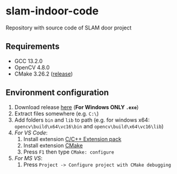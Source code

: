 # slam-indoor-code
Repository with source code of SLAM door project

## Requirements
- GCC 13.2.0
- OpenCV 4.8.0 
- CMake 3.26.2 ([release](https://github.com/Kitware/CMake/releases/tag/v3.27.6))

## Environment configuration
1. Download release [here](https://github.com/opencv/opencv/releases/tag/4.8.0) (**For Windows ONLY `.exe`**)
2. Extract files somewhere (e.g. `C:\`)
3. Add folders `bin` and `lib` to path (e.g. for windows x64: `opencv\build\x64\vc16\bin` and `opencv\build\x64\vc16\lib`)
4. *For VS Code*:
   1. Install extension [C/C++ Extension pack](https://marketplace.visualstudio.com/items?itemName=ms-vscode.cpptools-extension-pack)
   2. Install extension [CMake](https://marketplace.visualstudio.com/items?itemName=twxs.cmake)
   3. Press `F1` then type `CMake: configure`
5. *For MS VS*:
   1. Press `Project -> Configure project with CMake debugging` 